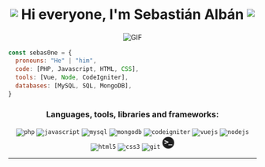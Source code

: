 <div align="center"> 
   <h1><img src="https://media.giphy.com/media/12oufCB0MyZ1Go/giphy.gif" width="40" style="margin-bottom: 5px">
      Hi everyone, I'm <a>Sebasti&aacute;n Alb&aacute;n</a>
      <img src="https://media.giphy.com/media/12oufCB0MyZ1Go/giphy.gif" width="40" style="margin-bottom: 5px">
   </h1>
     <!-- <img align="center" alt="GIF" height="250px" src="https://media.giphy.com/media/GonOvAHwPK0PC/giphy.gif" /> -->
    <img align="center" alt="GIF" height="245px" src="https://media.giphy.com/media/Lp2DXaHwco9FK/giphy.gif" />
</div>

```javascript
const sebas0ne = {
  pronouns: "He" | "him",
  code: [PHP, Javascript, HTML, CSS],
  tools: [Vue, Node, CodeIgniter],
  databases: [MySQL, SQL, MongoDB],
}
```

<div align="center">

### Languages, tools, libraries and frameworks:

   <code><img height="25" src="https://devicon.dev/devicon.git/icons/php/php-original.svg" alt="php"></code>
   <code><img height="25" src="https://devicon.dev/devicon.git/icons/javascript/javascript-original.svg" alt="javascript"></code>
   <code><img height="25" src="https://devicon.dev/devicon.git/icons/mysql/mysql-original.svg" alt="mysql"></code>
   <code><img height="25" src="https://devicon.dev/devicon.git/icons/mongodb/mongodb-original.svg" alt="mongodb"></code>
   <code><img height="25" src="https://devicon.dev/devicon.git/icons/codeigniter/codeigniter-plain-wordmark.svg" alt="codeigniter"></code>
   <code><img height="25" src="https://devicon.dev/devicon.git/icons/vuejs/vuejs-original.svg" alt="vuejs"></code>
   <code><img height="25" src="https://devicon.dev/devicon.git/icons/nodejs/nodejs-original.svg" alt="nodejs"></code>
   <code><img height="25" src="https://devicon.dev/devicon.git/icons/html5/html5-original.svg" alt="html5"></code>
   <code><img height="25" src="https://devicon.dev/devicon.git/icons/css3/css3-original.svg" alt="css3"></code>
   <code><img height="25" src="https://devicons.github.io/devicon/devicon.git/icons/git/git-original.svg" alt="git"></code>
   <code><img height="25" src="https://raw.githubusercontent.com/github/explore/80688e429a7d4ef2fca1e82350fe8e3517d3494d/topics/terminal/terminal.png" alt="terminal"></code>
</div>
<hr>
